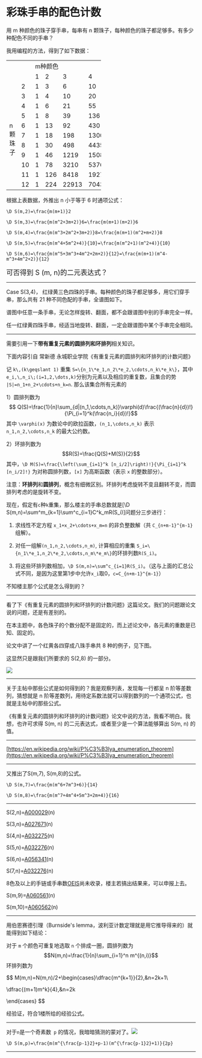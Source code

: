 # 彩珠手串的配色计数

用 m 种颜色的珠子穿手串，每串有 n 颗珠子，每种颜色的珠子都足够多。有多少种配色不同的手串？

我用编程的方法，得到了如下数据：

<table cellspacing="0" class="t_table" style="width:50%"><tbody><tr><td colspan="2" rowspan="2" width="8"> </td><td colspan="12"> m种颜色</td></tr><tr><td> 1 </td><td> 2 </td><td> 3 </td><td> 4 </td><td> 5 </td><td> 6 </td><td> 7 </td><td> 8 </td><td> 9 </td><td> 10 </td><td> 11 </td><td> 12 </td></tr><tr><td rowspan="11"><br>
 n<br>
颗<br>
珠<br>
子</td><td> 2 </td><td>1 </td><td>3 </td><td>6 </td><td>10 </td><td>15 </td><td>21 </td><td>28 </td><td> 36</td><td>45 </td><td>55 </td><td>66 </td><td>78</td></tr><tr><td> 3</td><td>1 </td><td> 4</td><td>10 </td><td> 20</td><td>35 </td><td> 56</td><td>84 </td><td> 120</td><td> 165</td><td>220 </td><td>286 </td><td>364 </td></tr><tr><td> 4</td><td>1 </td><td>6 </td><td>21 </td><td> 55</td><td>120 </td><td>231 </td><td>406 </td><td>666 </td><td> 1035</td><td> 1540</td><td>2211 </td><td>3081 </td></tr><tr><td> 5</td><td>1 </td><td>8 </td><td>39 </td><td>136 </td><td> 377</td><td>888 </td><td>1855 </td><td> 3536</td><td>6273 </td><td>10504 </td><td> 16775</td><td> 25752</td></tr><tr><td> 6</td><td> 1</td><td>13 </td><td>92 </td><td>430 </td><td> 1505</td><td>4291 </td><td> 10528</td><td> 23052</td><td> 46185</td><td>86185 </td><td>151756 </td><td>254618</td></tr><tr><td> 7</td><td>1 </td><td>18 </td><td>198 </td><td>1300 </td><td> 5895</td><td>20646 </td><td>60028 </td><td> 151848</td><td>344925 </td><td>719290 </td><td> 1399266</td><td>2569788 </td></tr><tr><td> 8</td><td>1 </td><td> 30</td><td>498 </td><td>4435 </td><td>25395</td><td>107331 </td><td>365260 </td><td>1058058 </td><td>2707245 </td><td>6278140 </td><td>13442286 </td><td> 26942565</td></tr><tr><td> 9</td><td> 1</td><td> 46</td><td> 1219</td><td>15084 </td><td> 110085</td><td>563786 </td><td> 2250311</td><td>7472984 </td><td> 21552969</td><td>55605670 </td><td>131077771 </td><td>286779076 </td></tr><tr><td>10</td><td>1 </td><td> 78</td><td> 3210</td><td>53764 </td><td>493131 </td><td> 3037314</td><td>14158228 </td><td>53762472 </td><td>174489813 </td><td>500280022 </td><td> 1297362462</td><td>3096689388 </td></tr><tr><td>11</td><td>1 </td><td>126 </td><td>8418 </td><td> 192700</td><td>2227275 </td><td>16514106 </td><td> </td><td> </td><td> </td><td> </td><td> </td><td> </td></tr><tr><td>12 </td><td>1 </td><td>224 </td><td>22913 </td><td> 704370</td><td>10196680 </td><td> 90782986</td><td> </td><td> </td><td> </td><td> </td><td> </td><td> </td></tr></tbody></table>

根据上表数据，外推出 n 小于等于 6 时通项公式：

`\D S(m,2)=\frac{m(m+1)}2`

`\D S(m,3)=\frac{m(m^2+3m+2)}6=\frac{m(m+1)(m+2)}6`

`\D S(m,4)=\frac{m(m^3+2m^2+3m+2)}8=\frac{m(m+1)(m^2+m+2)}8`

`\D S(m,5)=\frac{m(m^4+5m^2+4)}{10}=\frac{m(m^2+1)(m^2+4)}{10}`

`\D S(m,6)=\frac{m(m^5+3m^3+4m^2+2m+2)}{12}=\frac{m(m+1)(m^4-m^3+4m^2+2)}{12}`



<font size="4">可否得到 S (m, n)的二元表达式？</font>

---
Case S(3,4)， 红绿黄三色四珠的手串。每种颜色的珠子都足够多，用它们穿手串，那么共有 21 种不同色配的手串，全谱图如下。

谱图中任意一条手串，无论怎样旋转、翻面，都不会跟谱图中别的手串完全一样。

任一红绿黄四珠手串，经适当地旋转、翻面，一定会跟谱图中某个手串完全相同。







---
需要引用一下**带有重复元素的圆排列和环排列**相关知识。



下面内容引自 常新德 永城职业学院《有重复元素的圆排列和环排列的计数问题》



记 `k\,(k\geqslant 1)` 重集 `S=\{n_1\*e_1,n_2\*e_2,\cdots,n_k\*e_k\}`，其中 `e_i,\,n_i\;(i=1,2,\dots,k)`分别为元素以及相应的重复数，且集合的势 `|S|=n_1+n_2+\cdots+n_k=n`. 那么该集合所有元素的

1）圆排列数为$$ Q(S)=\frac{1}{n}\sum_{d|(n_1,\cdots,n_k)}\varphi(d)\frac{(\frac{n}{d})!}{\Pi_{i=1}^k(\frac{n_i}{d})!}$$其中 `\varphi(x)` 为数论中的欧拉函数，`(n_1,\cdots,n_k)` 表示 `n_1,n_2,\cdots,n_k` 的最大公约数。

2）环排列数为$$R(S)=\frac{Q(S)+M(S)}{2}$$其中，`\D M(S)=\frac{\left(\sum_{i=1}^k [n_i/2]\right)!}{\Pi_{i=1}^k [n_i/2]!}` 为对称圆排列数，`[x]` 为高斯函数（表示 `x` 的整数部分）。

注意：**环排列**和**圆排列**，概念有细微区别。环排列考虑旋转不变且翻转不变，而圆排列考虑的是旋转不变。



现在，假定有`c`种`k`重集，那么楼主的手串总数就是\[\D S(m,n)=\sum^m_{k=1}\sum^c_{i=1}C^k_mR(S_i)\]问题分三步进行：

1. 求线性不定方程 `x_1+x_2+\cdots+x_m=n` 的非负整数解（共 `C_{n+m-1}^{m-1}` 组解）。

2. 对任一组解`(n_1,n_2,\cdots,n_m)`, 计算相应的重集 `S_i=\{n_1\*e_1,n_2\*e_2,\cdots,n_m\*e_m\}`的环排列数`R(S_i)`。

3. 将这些环排列数相加，`\D S(m,n)=\sum^c_{i=1}R(S_i)`。（这与上面的汇总公式不同，是因为这里第1步中允许`x_i`取0，`c=C_{n+m-1}^{m-1}`）



不知楼主那个公式是怎么得到的？

---
看了下《有重复元素的圆排列和环排列的计数问题》这篇论文。我们的问题跟论文说的问题，还是有差别的。

在本主题中，各色珠子的个数分配不是固定的，而上述论文中，各元素的重数是已知、固定的。

论文中讲了一个红黄各四穿成八珠手串共 8 种的例子，见下图。

这显然只是跟我们所要求的 S(2,8) 的一部分。

![](https://bbs.emath.ac.cn/data/attachment/forum/201610/27/135509zf8wiqdwdw3d28od.png)


---
关于主帖中那些公式是如何得到的？我是观察列表，发现每一行都呈 n 阶等差数列，猜想就是 n 阶等差数列，用待定系数法就可以得到数列的一个通项公式，也就是主帖中的那些公式。

《有重复元素的圆排列和环排列的计数问题》论文中说的方法，我看不明白。我想，也许可求得 S(m, n) 的二元表达式，或者至少是一个算法能够算出 S(m, n) 的值。

---
[https://en.wikipedia.org/wiki/P%C3%B3lya_enumeration_theorem](https://en.wikipedia.org/wiki/P%C3%B3lya_enumeration_theorem)

---
又推出了S(m,7), S(m,8)的公式。

`\D S(m,7)=\frac{m(m^6+7m^3+6)}{14}`

`\D S(m,8)=\frac{m(m^7+4m^4+5m^3+2m+4)}{16}`

---
S(2,n)=[A000029](http://oeis.org/A000029)(n)

S(3,n)=[A027671](http://oeis.org/A027671)(n)

S(4,n)=[A032275](http://oeis.org/A032275)(n)

S(5,n)=[A032276](http://oeis.org/A032276)(n)

S(6,n)=[A056341](http://oeis.org/A056341)(n)

S(7,n)=[A032276](http://oeis.org/A032276)(n)



8色及以上的手链或手串数[OEIS](http://oeis.org/)尚未收录，楼主若搞出结果来，可以申报上去。



S(m,9)=[A060561](http://oeis.org/A060561)(n)

S(m,10)=[A060562](http://oeis.org/A060562)(n)

---
用伯恩赛德引理（Burnside's lemma，波利亚计数定理就是用它推导得来的）就能得到如下结论：

对于 `m` 个颜色可重复地选取 `n` 个排成一圈，圆排列数为$$N(m,n)=\frac{1}{n}\sum_{i=1}^n m^{(n,i)}$$环排列数为

$$
M(m,n)=N(m,n)/2+\begin{cases}\dfrac{m^{k+1}}{2},&n=2k+1\\

\dfrac{(m+1)m^k}{4},&n=2k

\end{cases}
$$

经验证，符合1楼所给的经验公式。

---
对于`n`是一个奇素数` p` 的情况，我暗暗猜测的蒙对了。![](https://bbs.emath.ac.cn/)




`\D S(m,p)=\frac{m(m^{\frac{p-1}2}+p-1)(m^{\frac{p-1}2}+1)}{2p}`

---
